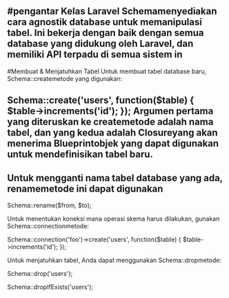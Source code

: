 #pengantar
Kelas Laravel Schemamenyediakan cara agnostik database untuk memanipulasi tabel. Ini bekerja dengan baik dengan semua database yang didukung oleh Laravel, dan memiliki API terpadu di semua sistem in
---
#Membuat & Menjatuhkan Tabel
Untuk membuat tabel database baru, Schema::createmetode yang digunakan:

Schema::create('users', function($table)
{
    $table->increments('id');
});
Argumen pertama yang diteruskan ke createmetode adalah nama tabel, dan yang kedua adalah Closureyang akan menerima Blueprintobjek yang dapat digunakan untuk mendefinisikan tabel baru.
---
Untuk mengganti nama tabel database yang ada, renamemetode ini dapat digunakan
---
Schema::rename($from, $to);

Untuk menentukan koneksi mana operasi skema harus dilakukan, gunakan Schema::connectionmetode:

Schema::connection('foo')->create('users', function($table)
{
    $table->increments('id');
});

Untuk menjatuhkan tabel, Anda dapat menggunakan Schema::dropmetode:

Schema::drop('users');

Schema::dropIfExists('users');

